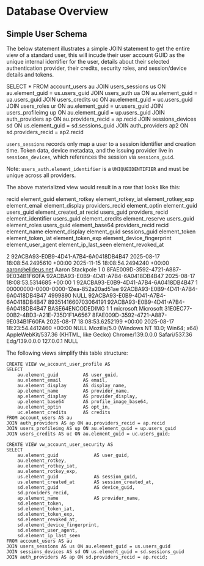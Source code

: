 # Database Overview

## Simple User Schema

The below statement illustrates a simple JOIN statement to get the entire view of a standard user, this will incude
their user account GUID as the unique internal identifier for the user, details about their selected authentication 
provider, their credits, security roles, and session/device details and tokens.

SELECT * FROM account_users au
JOIN users_sessions us ON au.element_guid = us.users_guid
JOIN users_auth ua ON au.element_guid = ua.users_guid
JOIN users_credits uc ON au.element_guid = uc.users_guid
JOIN users_roles ur ON au.element_guid = ur.users_guid
JOIN users_profileimg up ON au.element_guid = up.users_guid
JOIN auth_providers ap ON au.providers_recid = ap.recid
JOIN sessions_devices sd ON us.element_guid = sd.sessions_guid
JOIN auth_providers ap2 ON sd.providers_recid = ap2.recid

`users_sessions` records only map a user to a session identifier and creation time. Token data, device metadata, and the issuing provider live in `sessions_devices`, which references the session via `sessions_guid`.

Note: `users_auth.element_identifier` is a `UNIQUEIDENTIFIER` and must be unique across all providers.

The above materialized view would result in a row that looks like this:

recid	element_guid	element_rotkey	element_rotkey_iat	element_rotkey_exp	element_email	element_display	providers_recid	element_optin	element_guid	users_guid	element_created_at	recid	users_guid	providers_recid	element_identifier	users_guid	element_credits	element_reserve	users_guid	element_roles	users_guid	element_base64	providers_recid	recid	element_name	element_display	element_guid	sessions_guid	element_token	element_token_iat	element_token_exp	element_device_fingerprint	element_user_agent	element_ip_last_seen	element_revoked_at


2	92ACBA93-E0B9-4D41-A7B4-6A0418DB4B47	<ROTATION TOKEN>	2025-08-17 18:08:54.2495610 +00:00	2025-11-15 18:08:54.2494240 +00:00	aaron@elideus.net	Aaron Stackpole	1	0	8FAE009D-3592-4721-A887-9E034B1F60FA	92ACBA93-E0B9-4D41-A7B4-6A0418DB4B47	2025-08-17 18:08:53.5314685 +00:00	1	92ACBA93-E0B9-4D41-A7B4-6A0418DB4B47	1	00000000-0000-0000-12ea-852a20ad51ae	92ACBA93-E0B9-4D41-A7B4-6A0418DB4B47	4999890	NULL	92ACBA93-E0B9-4D41-A7B4-6A0418DB4B47	8935141660703064191	92ACBA93-E0B9-4D41-A7B4-6A0418DB4B47	BASE64ENCODEDIMG	1	1	microsoft	Microsoft	31E0EC77-00B2-4BD3-A21E-735D1F1A6567	8FAE009D-3592-4721-A887-9E034B1F60FA	<BEARER TOKEN>	2025-08-17 18:08:53.6252199 +00:00	2025-08-17 18:23:54.4412460 +00:00	NULL	Mozilla/5.0 (Windows NT 10.0; Win64; x64) AppleWebKit/537.36 (KHTML, like Gecko) Chrome/139.0.0.0 Safari/537.36 Edg/139.0.0.0	127.0.0.1	NULL

The following views simplify this table structure:

```
CREATE VIEW vw_account_user_profile AS
SELECT
    au.element_guid         AS user_guid,
    au.element_email        AS email,
    au.element_display      AS display_name,
    ap.element_name         AS provider_name,
    ap.element_display      AS provider_display,
    up.element_base64       AS profile_image_base64,
    au.element_optin        AS opt_in,
    uc.element_credits      AS credits
FROM account_users AS au
JOIN auth_providers AS ap ON au.providers_recid = ap.recid
JOIN users_profileimg AS up ON au.element_guid = up.users_guid
JOIN users_credits AS uc ON au.element_guid = uc.users_guid;

CREATE VIEW vw_account_user_security AS
SELECT
    au.element_guid             AS user_guid,
    au.element_rotkey,
    au.element_rotkey_iat,
    au.element_rotkey_exp,
    us.element_guid             AS session_guid,
    us.element_created_at       AS session_created_at,
    sd.element_guid             AS device_guid,
    sd.providers_recid,
    ap.element_name             AS provider_name,
    sd.element_token,
    sd.element_token_iat,
    sd.element_token_exp,
    sd.element_revoked_at,
    sd.element_device_fingerprint,
    sd.element_user_agent,
    sd.element_ip_last_seen
FROM account_users AS au
JOIN users_sessions AS us ON au.element_guid = us.users_guid
JOIN sessions_devices AS sd ON us.element_guid = sd.sessions_guid
JOIN auth_providers AS ap ON sd.providers_recid = ap.recid;
```

